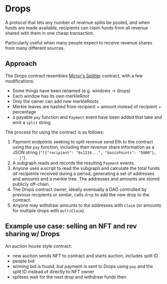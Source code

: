 # Drops
A protocol that lets any number of revenue splits be pooled, and when funds are made available, recipients can claim funds from all revenue shared with them in one cheap transaction.

Particularly useful when many people expect to receive revenue shares from many different sources.

## Approach
The Drops contract resembles [Mirror's Splitter](https://github.com/mirror-xyz/splits/blob/main/contracts/Splitter.sol) contract, with a few modifications:
- Some things have been renamed (e.g. windows -> drops)
- Each window has its own merkleRoot
- Only the owner can add new merkleRoots
- Merkle leaves are hashed from recipient + amount instead of recipient + percentage
- a payable `pay` function and `Payment` event have been added that take and emit a `split` string

The process for using the contract is as follows:
1. Payment endpoints seeking to split revenue send Eth to the contract using the `pay` function, including their revenue share information as a JSON string (`"[{"recipient": "0x1234...", "basisPoints": "5000"}, ...]"`).
2. A subgraph reads and records the resulting `Payment` events.
3. Anyone uses a script to read the subgraph and calculate the total funds _all_ recipients received during a period, generating a set of addresses and amounts and a merkle tree. The addresses and amounts are stored publicly off-chain.
4. The Drops contract owner, ideally eventually a DAO controlled by previous recipients or similar, calls `drop` to add the new drop to the contract.
5. Anyone may withdraw amounts to the addresses with `claim` (or amounts for multiple drops with `multiClaim`).

## Example use case: selling an NFT and rev sharing w/ Drops
An auction house style contract:
- new auction sends NFT to contract and starts auction, includes split ID
- people bid
- winning bid is found, but payment is sent to Drops using `pay` and the split ID instead of directly to NFT owner
- splitees wait for the next drop and withdraw funds then

